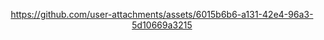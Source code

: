 <div align="center">





https://github.com/user-attachments/assets/6015b6b6-a131-42e4-96a3-5d10669a3215








